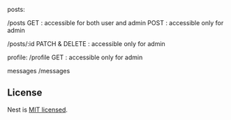 posts:

/posts
GET : accessible for both user and admin
POST  : accessible only for admin

/posts/:id
PATCH & DELETE : accessible only for admin

profile:
/profile
GET : accessible only for admin

messages 
/messages




## License

Nest is [MIT licensed](LICENSE).

